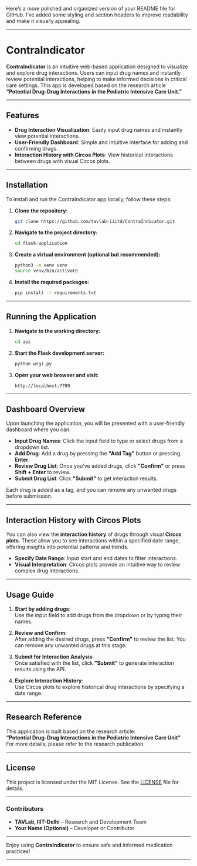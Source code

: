 Here’s a more polished and organized version of your README file for GitHub. I’ve added some styling and section headers to improve readability and make it visually appealing.

---

# **ContraIndicator**

**ContraIndicator** is an intuitive web-based application designed to visualize and explore drug interactions. Users can input drug names and instantly review potential interactions, helping to make informed decisions in critical care settings. This app is developed based on the research article **“Potential Drug-Drug Interactions in the Pediatric Intensive Care Unit.”**

---

## **Features**
- **Drug Interaction Visualization**: Easily input drug names and instantly view potential interactions.
- **User-Friendly Dashboard**: Simple and intuitive interface for adding and confirming drugs.
- **Interaction History with Circos Plots**: View historical interactions between drugs with visual Circos plots.
  
---

## **Installation**

To install and run the ContraIndicator app locally, follow these steps:

1. **Clone the repository:**
    ```bash
    git clone https://github.com/tavlab-iiitd/ContraIndicator.git
    ```

2. **Navigate to the project directory:**
    ```bash
    cd flask-application
    ```

3. **Create a virtual environment (optional but recommended):**
    ```bash
    python3 -m venv venv
    source venv/bin/activate
    ```

4. **Install the required packages:**
    ```bash
    pip install -r requirements.txt
    ```

---

## **Running the Application**

1. **Navigate to the working directory:**
    ```bash
    cd api
    ```

2. **Start the Flask development server:**
    ```bash
    python wsgi.py
    ```

3. **Open your web browser and visit:**
    ```
    http://localhost:7789
    ```

---

## **Dashboard Overview**

Upon launching the application, you will be presented with a user-friendly dashboard where you can:

- **Input Drug Names**: Click the input field to type or select drugs from a dropdown list.
- **Add Drug**: Add a drug by pressing the **"Add Tag"** button or pressing **Enter**.
- **Review Drug List**: Once you’ve added drugs, click **"Confirm"** or press **Shift + Enter** to review.
- **Submit Drug List**: Click **"Submit"** to get interaction results.

Each drug is added as a tag, and you can remove any unwanted drugs before submission.

---

## **Interaction History with Circos Plots**

You can also view the **interaction history** of drugs through visual **Circos plots**. These allow you to see interactions within a specified date range, offering insights into potential patterns and trends.

- **Specify Date Range**: Input start and end dates to filter interactions.
- **Visual Interpretation**: Circos plots provide an intuitive way to review complex drug interactions.

---

## **Usage Guide**

1. **Start by adding drugs**:  
   Use the input field to add drugs from the dropdown or by typing their names.

2. **Review and Confirm**:  
   After adding the desired drugs, press **"Confirm"** to review the list. You can remove any unwanted drugs at this stage.

3. **Submit for Interaction Analysis**:  
   Once satisfied with the list, click **"Submit"** to generate interaction results using the API.

4. **Explore Interaction History**:  
   Use Circos plots to explore historical drug interactions by specifying a date range.

---

## **Research Reference**

This application is built based on the research article:  
**“Potential Drug-Drug Interactions in the Pediatric Intensive Care Unit”**  
For more details, please refer to the research publication.

---

## **License**

This project is licensed under the MIT License. See the [LICENSE](LICENSE) file for details.

---

### **Contributors**

- **TAVLab, IIIT-Delhi** – Research and Development Team
- **Your Name (Optional)** – Developer or Contributor

---

Enjoy using **ContraIndicator** to ensure safe and informed medication practices!  

---

